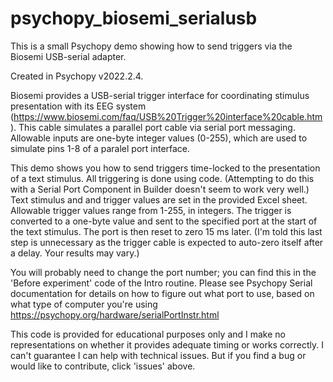# psychopy_biosemi_serialusb
This is a small Psychopy demo showing how to send triggers via the Biosemi USB-serial adapter.
 
Created in Psychopy v2022.2.4. 

Biosemi provides a USB-serial trigger interface for coordinating
stimulus presentation with its EEG system
(https://www.biosemi.com/faq/USB%20Trigger%20interface%20cable.htm).
This cable simulates a parallel port cable via serial port messaging.
Allowable inputs are one-byte integer values (0-255), which are used to
simulate pins 1-8 of a paralel port interface.

This demo shows you how to send triggers time-locked to the presentation
of a text stimulus. All triggering is done using code. (Attempting to do
this with a Serial Port Component in Builder doesn't seem to work very
well.) Text stimulus and and trigger values are set in the provided
Excel sheet. Allowable trigger values range from 1-255, in integers. The
trigger is converted to a one-byte value and sent to the specified port
at the start of the text stimulus. The port is then reset to zero 15 ms
later.  (I'm told this last step is unnecessary as the trigger cable is
expected to auto-zero itself after a delay. Your results may vary.)

You will probably need to change the port number; you can find this in
the 'Before experiment' code of the Intro routine. Please see Psychopy
Serial documentation for details on how to figure out what port to use,
based on what type of computer you're using
https://psychopy.org/hardware/serialPortInstr.html

This code is provided for educational purposes only and I make no
representations on whether it provides adequate timing or works
correctly. I can't guarantee I can help with technical issues. But if
you find a bug or would like to contribute, click 'issues' above.
